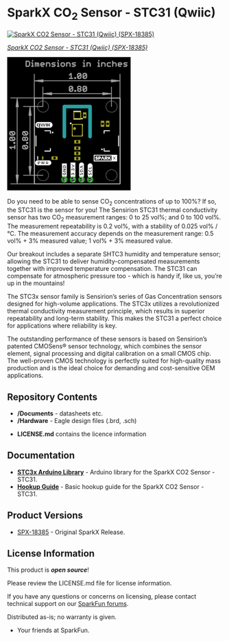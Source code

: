 SparkX CO<sub>2</sub> Sensor - STC31 (Qwiic)
========================================

[![SparkX CO2 Sensor - STC31 (Qwiic) (SPX-18385)](https://cdn.sparkfun.com//assets/parts/1/7/7/9/5/18385-STC31_Breakout-01.jpg)](https://www.sparkfun.com/products/18385)

[*SparkX CO2 Sensor - STC31 (Qwiic) (SPX-18385)*](https://www.sparkfun.com/products/18385)

![SparkX CO2 Sensor - STC31 (Qwiic)](./img/Dimensions.png)

Do you need to be able to sense CO<sub>2</sub> concentrations of up to 100%? If so, the STC31 is the sensor for you!
The Sensirion STC31 thermal conductivity sensor has two CO<sub>2</sub> measurement ranges: 0 to 25 vol%; and 0 to 100 vol%.
The measurement repeatability is 0.2 vol%, with a stability of 0.025 vol% / °C.
The measurement accuracy depends on the measurement range: 0.5 vol% + 3% measured value; 1 vol% + 3% measured value.

Our breakout includes a separate SHTC3 humidity and temperature sensor; allowing the STC31 to deliver humidity-compensated
measurements together with improved temperature compensation. The STC31 can compensate for atmospheric pressure too - which is handy if,
like us, you’re up in the mountains!

The STC3x sensor family is Sensirion’s series of Gas Concentration sensors designed for high-volume applications.
The STC3x utilizes a revolutionized thermal conductivity measurement principle, which results in superior repeatability and long-term stability.
This makes the STC31 a perfect choice for applications where reliability is key.

The outstanding performance of these sensors is based on Sensirion’s patented CMOSens® sensor technology, which combines the sensor element,
signal processing and digital calibration on a small CMOS chip.
The well-proven CMOS technology is perfectly suited for high-quality mass production and is the ideal choice for demanding and cost-sensitive OEM applications.

Repository Contents
-------------------
* **/Documents** - datasheets etc.
* **/Hardware** - Eagle design files (.brd, .sch)
- **LICENSE.md** contains the licence information

Documentation
--------------
* **[STC3x Arduino Library](https://github.com/sparkfun/SparkFun_STC3x_Arduino_Library)** - Arduino library for the SparkX CO2 Sensor - STC31.
* **[Hookup Guide]()** - Basic hookup guide for the SparkX CO2 Sensor - STC31.

Product Versions
----------------
* [SPX-18385](https://www.sparkfun.com/products/18385) - Original SparkX Release.

License Information
-------------------

This product is _**open source**_!

Please review the LICENSE.md file for license information.

If you have any questions or concerns on licensing, please contact technical support on our [SparkFun forums](https://forum.sparkfun.com/viewforum.php?f=123).

Distributed as-is; no warranty is given.

- Your friends at SparkFun.
